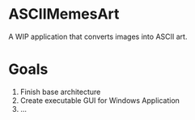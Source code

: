 # ASCIIMemesArt

A WIP application that converts images into ASCII art.

# Goals
1. Finish base architecture
2. Create executable GUI for Windows Application
3. ...
